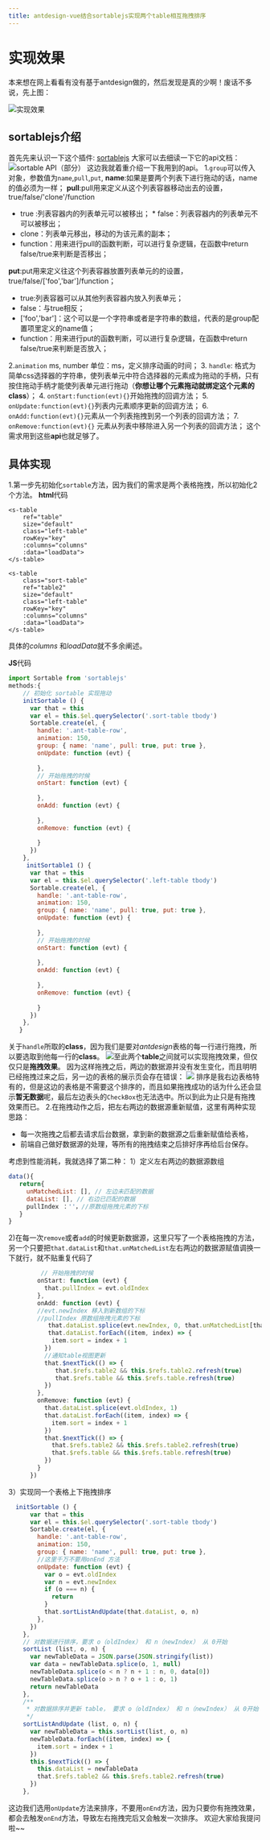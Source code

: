 ```yaml
---
title: antdesign-vue结合sortablejs实现两个table相互拖拽排序
---
```

# 实现效果
本来想在网上看看有没有基于antdesign做的，然后发现是真的少啊！废话不多说，先上图：

![实现效果](https://img-blog.csdnimg.cn/20210107161521792.gif#pic_center)




## sortablejs介绍
首先先来认识一下这个插件: [sortablejs](http://www.sortablejs.com/index.html)
大家可以去细读一下它的api文档：
![sortable API（部分）](https://img-blog.csdnimg.cn/20210107162025864.png?x-oss-process=image/watermark,type_ZmFuZ3poZW5naGVpdGk,shadow_10,text_aHR0cHM6Ly9ibG9nLmNzZG4ubmV0L3p3ZDg2MjM3NTY5OA==,size_16,color_FFFFFF,t_70)
这边我就着重介绍一下我用到的api。
1.`group`可以传入对象，参数值为`name`,`pull`,`put`,
 **name**:如果是要两个列表下进行拖动的话，name的值必须为一样；
  **pull**:pull用来定义从这个列表容器移动出去的设置，true/false/'clone'/function
   * true :列表容器内的列表单元可以被移出；
    * false：列表容器内的列表单元不可以被移出；
   *  clone：列表单元移出，移动的为该元素的副本；
  *   function：用来进行pull的函数判断，可以进行复杂逻辑，在函数中return false/true来判断是否移出；
    
**put**:put用来定义往这个列表容器放置列表单元的的设置，true/false/['foo','bar']/function；
* true:列表容器可以从其他列表容器内放入列表单元；
* false：与true相反；
* ['foo','bar']：这个可以是一个字符串或者是字符串的数组，代表的是group配置项里定义的name值；
 * function：用来进行put的函数判断，可以进行复杂逻辑，在函数中return false/true来判断是否放入；
 
2.`animation`  ms, number 单位：ms，定义排序动画的时间；
3. `handle`: 格式为简单css选择器的字符串，使列表单元中符合选择器的元素成为拖动的手柄，只有按住拖动手柄才能使列表单元进行拖动（**你想让哪个元素拖动就绑定这个元素的class**）；
4. `onStart:function(evt){}`开始拖拽的回调方法；
5. `onUpdate:function(evt){}`列表内元素顺序更新的回调方法；
6. `onAdd:function(evt){}`元素从一个列表拖拽到另一个列表的回调方法；
7. `onRemove:function(evt){}` 元素从列表中移除进入另一个列表的回调方法；
这个需求用到这些**api**也就足够了。
## 具体实现
1.第一步先初始化`sortable`方法，因为我们的需求是两个表格拖拽，所以初始化2个方法。
**html**代码
```
<s-table
    ref="table"
    size="default"
    class="left-table"
    rowKey="key"
    :columns="columns"
    :data="loadData">
</s-table>
          
<s-table
    class="sort-table"
    ref="table2"
    size="default"
    class="left-table"
    rowKey="key"
    :columns="columns"
    :data="loadData">
</s-table>
```
具体的*columns* 和*loadData*就不多余阐述。

**JS**代码
```javascript
import Sortable from 'sortablejs'
methods:{
    // 初始化 sortable 实现拖动
    initSortable () {
      var that = this
      var el = this.$el.querySelector('.sort-table tbody')
      Sortable.create(el, {
        handle: '.ant-table-row',
        animation: 150,
        group: { name: 'name', pull: true, put: true },
        onUpdate: function (evt) {
  
        },
        // 开始拖拽的时候
        onStart: function (evt) {
         
        },
        onAdd: function (evt) {
          
        },
        onRemove: function (evt) {
 
        }
      })
    },
     initSortable1 () {
      var that = this
      var el = this.$el.querySelector('.left-table tbody')
      Sortable.create(el, {
        handle: '.ant-table-row',
        animation: 150,
        group: { name: 'name', pull: true, put: true },
        onUpdate: function (evt) {
  
        },
        // 开始拖拽的时候
        onStart: function (evt) {
         
        },
        onAdd: function (evt) {
          
        },
        onRemove: function (evt) {
 
        }
      })
    },
   }
```
关于`handle`所取的**class**，因为我们是要对*antdesign*表格的每一行进行拖拽，所以要选取到他每一行的**class**。
![](https://img-blog.csdnimg.cn/20210107164241136.png?x-oss-process=image/watermark,type_ZmFuZ3poZW5naGVpdGk,shadow_10,text_aHR0cHM6Ly9ibG9nLmNzZG4ubmV0L3p3ZDg2MjM3NTY5OA==,size_16,color_FFFFFF,t_70)至此两个**table**之间就可以实现拖拽效果，但仅仅只是**拖拽效果**。
因为这样拖拽之后，两边的数据源并没有发生变化，而且明明已经拖拽过来之后，另一边的表格的展示页会存在错误：
![](https://img-blog.csdnimg.cn/20210107165016844.png?x-oss-process=image/watermark,type_ZmFuZ3poZW5naGVpdGk,shadow_10,text_aHR0cHM6Ly9ibG9nLmNzZG4ubmV0L3p3ZDg2MjM3NTY5OA==,size_16,color_FFFFFF,t_70)
排序是我右边表格特有的，但是这边的表格是不需要这个排序的，而且如果拖拽成功的话为什么还会显示**暂无数据**呢，最后左边表头的`CheckBox`也无法选中。所以到此为止只是有拖拽效果而已。
2.在拖拽动作之后，把左右两边的数据源重新赋值，这里有两种实现思路：
  * 每一次拖拽之后都去请求后台数据，拿到新的数据源之后重新赋值给表格，
  * 前端自己做好数据源的处理，等所有的拖拽结束之后排好序再给后台保存。
  
 考虑到性能消耗，我就选择了第二种：
 1）定义左右两边的数据源数组
 ```javascript
data(){
	return{
	  unMatchedList: [], // 左边未匹配的数据
      dataList: [], // 右边已匹配的数据
      pullIndex ：''，//原数组拖拽元素的下标
	}
}
```
2)在每一次`remove`或者`add`的时候更新数据源，这里只写了一个表格拖拽的方法，另一个只要把`that.dataList`和`that.unMatchedList`左右两边的数据源赋值调换一下就行，就不贴重复代码了
```javascript
		 // 开始拖拽的时候
        onStart: function (evt) {
          that.pullIndex = evt.oldIndex
        },
        onAdd: function (evt) {
        //evt.newIndex 移入到新数组的下标
        //pullIndex 原数组拖拽元素的下标
           that.dataList.splice(evt.newIndex, 0, that.unMatchedList[that.pullIndex])
           that.dataList.forEach((item, index) => {
            item.sort = index + 1
          })
          //通知table视图更新
          that.$nextTick(() => {
             that.$refs.table2 && this.$refs.table2.refresh(true)
      		 that.$refs.table && this.$refs.table.refresh(true)
          })
        },
        onRemove: function (evt) {
          that.dataList.splice(evt.oldIndex, 1)
          that.dataList.forEach((item, index) => {
            item.sort = index + 1
          })
          that.$nextTick(() => {
            that.$refs.table2 && this.$refs.table2.refresh(true)
      		that.$refs.table && this.$refs.table.refresh(true)
          })
        }
      })
```
3）实现同一个表格上下拖拽排序
```javascript
  initSortable () {
      var that = this
      var el = this.$el.querySelector('.sort-table tbody')
      Sortable.create(el, {
        handle: '.ant-table-row',
        animation: 150,
        group: { name: 'name', pull: true, put: true },
        //这里千万不要用onEnd 方法
        onUpdate: function (evt) {
          var o = evt.oldIndex
          var n = evt.newIndex
          if (o === n) {
            return
          }
          that.sortListAndUpdate(that.dataList, o, n)
        },
      })
    },
    // 对数据进行排序，要求 o（oldIndex） 和 n（newIndex） 从 0开始
    sortList (list, o, n) {
      var newTableData = JSON.parse(JSON.stringify(list))
      var data = newTableData.splice(o, 1, null)
      newTableData.splice(o < n ? n + 1 : n, 0, data[0])
      newTableData.splice(o > n ? o + 1 : o, 1)
      return newTableData
    },
    /**
     * 对数据排序并更新 table， 要求 o（oldIndex） 和 n（newIndex） 从 0开始
     */
    sortListAndUpdate (list, o, n) {
      var newTableData = this.sortList(list, o, n)
      newTableData.forEach((item, index) => {
        item.sort = index + 1
      })
      this.$nextTick(() => {
        this.dataList = newTableData
        that.$refs.table2 && this.$refs.table2.refresh(true)
      })
    },
```
这边我们选用`onUpdate`方法来排序，不要用`onEnd`方法，因为只要你有拖拽效果，都会去触发`onEnd`方法，导致左右拖拽完后又会触发一次排序。
欢迎大家给我提问啦~~